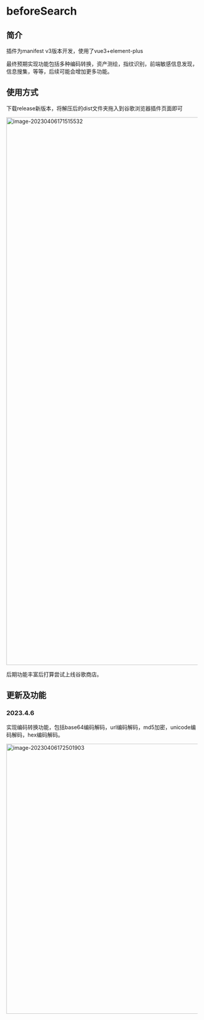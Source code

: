 # beforeSearch

## 简介

插件为manifest v3版本开发，使用了vue3+element-plus

最终预期实现功能包括多种编码转换，资产测绘，指纹识别，前端敏感信息发现，信息搜集，等等，后续可能会增加更多功能。

## 使用方式

下载release新版本，将解压后的dist文件夹拖入到谷歌浏览器插件页面即可

<img width="1440" alt="image-20230406171515532" src="https://user-images.githubusercontent.com/84277976/230335197-7d421f2d-ed8a-4204-93f2-cab64cd78e99.png">

后期功能丰富后打算尝试上线谷歌商店。

## 更新及功能

### 2023.4.6

实现编码转换功能，包括base64编码解码，url编码解码，md5加密，unicode编码解码，hex编码解码。

<img width="710" alt="image-20230406172501903" src="https://user-images.githubusercontent.com/84277976/230335247-67c25ed0-47ca-439c-a098-c0a24ae350e4.png">
